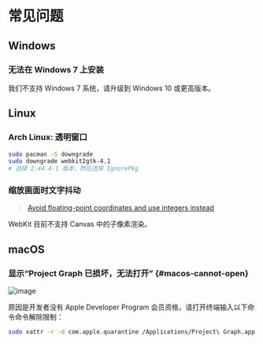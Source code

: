 # 常见问题

## Windows

### 无法在 Windows 7 上安装

我们不支持 Windows 7 系统，请升级到 Windows 10 或更高版本。

## Linux

### Arch Linux: 透明窗口

```bash
sudo pacman -S downgrade
sudo downgrade webkit2gtk-4.1
# 选择 2.44.4-1 版本，然后选择 IgnorePkg
```

### 缩放画面时文字抖动

> [Avoid floating-point coordinates and use integers instead](https://developer.mozilla.org/en-US/docs/Web/API/Canvas_API/Tutorial/Optimizing_canvas#avoid_floating-point_coordinates_and_use_integers_instead)

WebKit 目前不支持 Canvas 中的子像素渲染。

## macOS

### 显示“Project Graph 已损坏，无法打开” {#macos-cannot-open}

![image](https://s2.loli.net/2024/12/14/1YmknvPljQyR98U.png)

原因是开发者没有 Apple Developer Program 会员资格，请打开终端输入以下命令命令解除限制：

```bash
sudo xattr -r -d com.apple.quarantine /Applications/Project\ Graph.app
```
